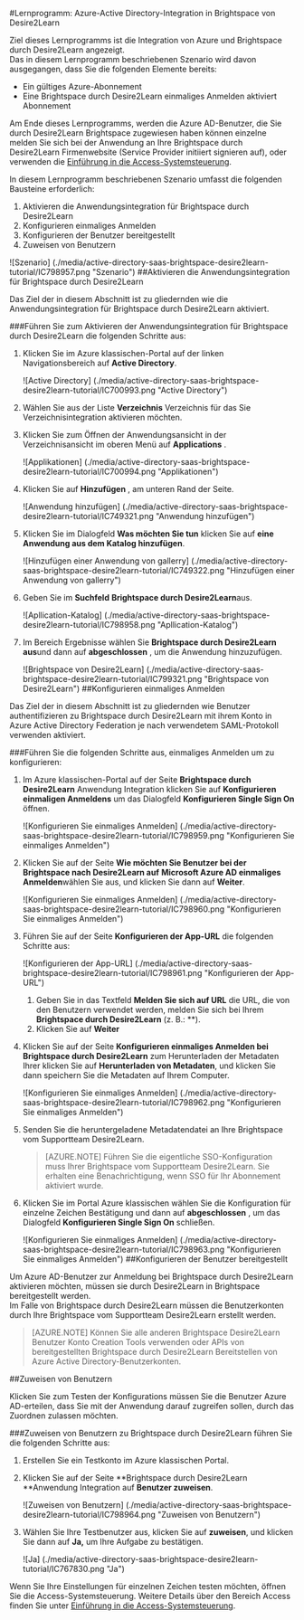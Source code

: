 <properties 
    pageTitle="Lernprogramm: Azure-Active Directory-Integration in Brightspace durch Desire2Learn | Microsoft Azure" 
    description="Erfahren Sie, wie Sie mithilfe von Desire2Learn Brightspace mit Azure Active Directory einmaliges Anmelden, automatisierte Bereitstellung und mehr aktiviert!" 
    services="active-directory" 
    authors="jeevansd"  
    documentationCenter="na" 
    manager="femila"/>
<tags 
    ms.service="active-directory" 
    ms.devlang="na" 
    ms.topic="article" 
    ms.tgt_pltfrm="na" 
    ms.workload="identity" 
    ms.date="09/29/2016" 
    ms.author="jeedes" />

#<a name="tutorial-azure-active-directory-integration-with-brightspace-by-desire2learn"></a>Lernprogramm: Azure-Active Directory-Integration in Brightspace von Desire2Learn

Ziel dieses Lernprogramms ist die Integration von Azure und Brightspace durch Desire2Learn angezeigt.  
Das in diesem Lernprogramm beschriebenen Szenario wird davon ausgegangen, dass Sie die folgenden Elemente bereits:

-   Ein gültiges Azure-Abonnement
-   Eine Brightspace durch Desire2Learn einmaliges Anmelden aktiviert Abonnement

Am Ende dieses Lernprogramms, werden die Azure AD-Benutzer, die Sie durch Desire2Learn Brightspace zugewiesen haben können einzelne melden Sie sich bei der Anwendung an Ihre Brightspace durch Desire2Learn Firmenwebsite (Service Provider initiiert signieren auf), oder verwenden die [Einführung in die Access-Systemsteuerung](active-directory-saas-access-panel-introduction.md).

In diesem Lernprogramm beschriebenen Szenario umfasst die folgenden Bausteine erforderlich:

1.  Aktivieren die Anwendungsintegration für Brightspace durch Desire2Learn
2.  Konfigurieren einmaliges Anmelden
3.  Konfigurieren der Benutzer bereitgestellt
4.  Zuweisen von Benutzern

![Szenario] (./media/active-directory-saas-brightspace-desire2learn-tutorial/IC798957.png "Szenario")
##<a name="enabling-the-application-integration-for-brightspace-by-desire2learn"></a>Aktivieren die Anwendungsintegration für Brightspace durch Desire2Learn

Das Ziel der in diesem Abschnitt ist zu gliedernden wie die Anwendungsintegration für Brightspace durch Desire2Learn aktiviert.

###<a name="to-enable-the-application-integration-for-brightspace-by-desire2learn-perform-the-following-steps"></a>Führen Sie zum Aktivieren der Anwendungsintegration für Brightspace durch Desire2Learn die folgenden Schritte aus:

1.  Klicken Sie im Azure klassischen-Portal auf der linken Navigationsbereich auf **Active Directory**.

    ![Active Directory] (./media/active-directory-saas-brightspace-desire2learn-tutorial/IC700993.png "Active Directory")

2.  Wählen Sie aus der Liste **Verzeichnis** Verzeichnis für das Sie Verzeichnisintegration aktivieren möchten.

3.  Klicken Sie zum Öffnen der Anwendungsansicht in der Verzeichnisansicht im oberen Menü auf **Applications** .

    ![Applikationen] (./media/active-directory-saas-brightspace-desire2learn-tutorial/IC700994.png "Applikationen")

4.  Klicken Sie auf **Hinzufügen** , am unteren Rand der Seite.

    ![Anwendung hinzufügen] (./media/active-directory-saas-brightspace-desire2learn-tutorial/IC749321.png "Anwendung hinzufügen")

5.  Klicken Sie im Dialogfeld **Was möchten Sie tun** klicken Sie auf **eine Anwendung aus dem Katalog hinzufügen**.

    ![Hinzufügen einer Anwendung von gallerry] (./media/active-directory-saas-brightspace-desire2learn-tutorial/IC749322.png "Hinzufügen einer Anwendung von gallerry")

6.  Geben Sie im **Suchfeld** **Brightspace durch Desire2Learn**aus.

    ![Apllication-Katalog] (./media/active-directory-saas-brightspace-desire2learn-tutorial/IC798958.png "Apllication-Katalog")

7.  Im Bereich Ergebnisse wählen Sie **Brightspace durch Desire2Learn aus**und dann auf **abgeschlossen** , um die Anwendung hinzuzufügen.

    ![Brightspace von Desire2Learn] (./media/active-directory-saas-brightspace-desire2learn-tutorial/IC799321.png "Brightspace von Desire2Learn")
##<a name="configuring-single-sign-on"></a>Konfigurieren einmaliges Anmelden

Das Ziel der in diesem Abschnitt ist zu gliedernden wie Benutzer authentifizieren zu Brightspace durch Desire2Learn mit ihrem Konto in Azure Active Directory Federation je nach verwendetem SAML-Protokoll verwenden aktiviert.

###<a name="to-configure-single-sign-on-perform-the-following-steps"></a>Führen Sie die folgenden Schritte aus, einmaliges Anmelden um zu konfigurieren:

1.  Im Azure klassischen-Portal auf der Seite **Brightspace durch Desire2Learn** Anwendung Integration klicken Sie auf **Konfigurieren einmaligen Anmeldens** um das Dialogfeld **Konfigurieren Single Sign On** öffnen.

    ![Konfigurieren Sie einmaliges Anmelden] (./media/active-directory-saas-brightspace-desire2learn-tutorial/IC798959.png "Konfigurieren Sie einmaliges Anmelden")

2.  Klicken Sie auf der Seite **Wie möchten Sie Benutzer bei der Brightspace nach Desire2Learn auf** **Microsoft Azure AD einmaliges Anmelden**wählen Sie aus, und klicken Sie dann auf **Weiter**.

    ![Konfigurieren Sie einmaliges Anmelden] (./media/active-directory-saas-brightspace-desire2learn-tutorial/IC798960.png "Konfigurieren Sie einmaliges Anmelden")

3.  Führen Sie auf der Seite **Konfigurieren der App-URL** die folgenden Schritte aus:

    ![Konfigurieren der App-URL] (./media/active-directory-saas-brightspace-desire2learn-tutorial/IC798961.png "Konfigurieren der App-URL")

    1.  Geben Sie in das Textfeld **Melden Sie sich auf URL** die URL, die von den Benutzern verwendet werden, melden Sie sich bei Ihrem **Brightspace durch Desire2Learn** (z. B.: **).
    2.  Klicken Sie auf **Weiter**

4.  Klicken Sie auf der Seite **Konfigurieren einmaliges Anmelden bei Brightspace durch Desire2Learn** zum Herunterladen der Metadaten Ihrer klicken Sie auf **Herunterladen von Metadaten**, und klicken Sie dann speichern Sie die Metadaten auf Ihrem Computer.

    ![Konfigurieren Sie einmaliges Anmelden] (./media/active-directory-saas-brightspace-desire2learn-tutorial/IC798962.png "Konfigurieren Sie einmaliges Anmelden")

5.  Senden Sie die heruntergeladene Metadatendatei an Ihre Brightspace vom Supportteam Desire2Learn.

    >[AZURE.NOTE] Führen Sie die eigentliche SSO-Konfiguration muss Ihrer Brightspace vom Supportteam Desire2Learn.
Sie erhalten eine Benachrichtigung, wenn SSO für Ihr Abonnement aktiviert wurde.

6.  Klicken Sie im Portal Azure klassischen wählen Sie die Konfiguration für einzelne Zeichen Bestätigung und dann auf **abgeschlossen** , um das Dialogfeld **Konfigurieren Single Sign On** schließen.

    ![Konfigurieren Sie einmaliges Anmelden] (./media/active-directory-saas-brightspace-desire2learn-tutorial/IC798963.png "Konfigurieren Sie einmaliges Anmelden")
##<a name="configuring-user-provisioning"></a>Konfigurieren der Benutzer bereitgestellt

Um Azure AD-Benutzer zur Anmeldung bei Brightspace durch Desire2Learn aktivieren möchten, müssen sie durch Desire2Learn in Brightspace bereitgestellt werden.  
Im Falle von Brightspace durch Desire2Learn müssen die Benutzerkonten durch Ihre Brightspace vom Supportteam Desire2Learn erstellt werden.

>[AZURE.NOTE] Können Sie alle anderen Brightspace Desire2Learn Benutzer Konto Creation Tools verwenden oder APIs von bereitgestellten Brightspace durch Desire2Learn Bereitstellen von Azure Active Directory-Benutzerkonten.

##<a name="assigning-users"></a>Zuweisen von Benutzern

Klicken Sie zum Testen der Konfigurations müssen Sie die Benutzer Azure AD-erteilen, dass Sie mit der Anwendung darauf zugreifen sollen, durch das Zuordnen zulassen möchten.

###<a name="to-assign-users-to-brightspace-by-desire2learn-perform-the-following-steps"></a>Zuweisen von Benutzern zu Brightspace durch Desire2Learn führen Sie die folgenden Schritte aus:

1.  Erstellen Sie ein Testkonto im Azure klassischen Portal.

2.  Klicken Sie auf der Seite **Brightspace durch Desire2Learn **Anwendung Integration auf **Benutzer zuweisen**.

    ![Zuweisen von Benutzern] (./media/active-directory-saas-brightspace-desire2learn-tutorial/IC798964.png "Zuweisen von Benutzern")

3.  Wählen Sie Ihre Testbenutzer aus, klicken Sie auf **zuweisen**, und klicken Sie dann auf **Ja,** um Ihre Aufgabe zu bestätigen.

    ![Ja] (./media/active-directory-saas-brightspace-desire2learn-tutorial/IC767830.png "Ja")

Wenn Sie Ihre Einstellungen für einzelnen Zeichen testen möchten, öffnen Sie die Access-Systemsteuerung. Weitere Details über den Bereich Access finden Sie unter [Einführung in die Access-Systemsteuerung](active-directory-saas-access-panel-introduction.md).
